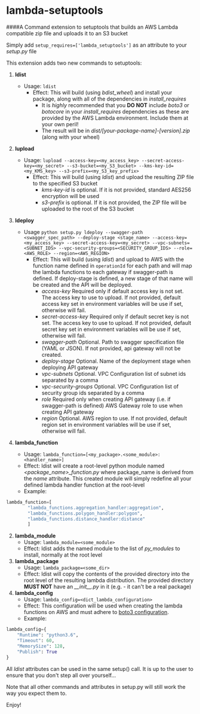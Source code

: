 # lambda-setuptools

####A Command extension to setuptools that builds an AWS Lambda compatible zip file and uploads it to an S3 bucket

Simply add `setup_requires=['lambda_setuptools']` as an attribute to your _setup.py_ file

This extension adds two new commands to setuptools:

1. **ldist**
    * Usage: `ldist`
        * Effect: This will build (using _bdist_wheel_) and install your package, along with all of the dependencies in _install_requires_
            * It is _highly_ recommended that you **DO NOT** include _boto3_ or _botocore_ in your _install_requires_ dependencies as these are provided by the AWS Lambda environment. Include them at your own peril! 
            * The result will be in _dist/[your-package-name]-[version].zip_ (along with your wheel)
2. **lupload**
    * Usage: `lupload --access-key=<my_access_key> --secret-access-key=<my_secret> --s3-bucket=<my_S3_bucket> --kms-key-id=<my_KMS_key> --s3-prefix=<my_S3_key_prefix>`
        * Effect: This will build (using _ldist_) and upload the resulting ZIP file to the specified S3 bucket
            * _kms-key-id_ is optional. If it is not provided, standard AES256 encryption will be used
            * _s3-prefix_ is optional. If it is not provided, the ZIP file will be uploaded to the root of the S3 bucket
3. **ldeploy**
    * Usage `python setup.py ldeploy --swagger-path <swagger_spec_path> --deploy-stage <stage_name> --access-key=<my_access_key> --secret-access-key=<my_secret> --vpc-subnets=<SUBNET_IDS> --vpc-security-groups=<SECURITY_GROUP_IDS> --role=<AWS_ROLE> --region=<AWS_REGION>`
        * Effect: This will build (using _ldist_) and upload to AWS with the function name defined in `operationId` for each path and will map the lambda functions to each gateway if swagger-path is defined. If deploy-stage is defined, a new stage of that name will be created and the API will be deployed.
            * *access-key*            Required only if default access key is not set. The access key to use to upload. If not provided, default access key set in environment variables will be use if set, otherwise will fail.
            * *secret-access-key*     Required only if default secret key is not set. The access key to use to upload. If not provided, default secret key set in environment variables will be use if set, otherwise will fail.
            * *swagger-path*          Optional. Path to swagger specification file (YAML or JSON). If not provided, api gateway will not be created.
            * *deploy-stage*          Optional. Name of the deployment stage when deploying API gateway
            * *vpc-subnets*           Optional. VPC Configuration list of subnet ids separated by a comma
            * *vpc-security-groups*   Optional. VPC Configuration list of security group ids separated by a comma
            * *role*                  Required only when creating API gateway (i.e. if swagger-path is defined) AWS Gateway role to use when creating API gateway
            * *region*                Optional. AWS region to use. If not provided, default region set in environment variables will be use if set, otherwise will fail.


1. **lambda_function**
    * Usage: `lambda_function=[<my_package>.<some_module>:<handler_name>]`
    * Effect: ldist will create a root-level python module named *<package_name>_function.py* where package_name is derived from the _name_ attribute. This created module will simply redefine all your defined lambda handler function at the root-level
    * Example:
```python
lambda_function=[
        "lambda_functions.aggregation_handler:aggregation",
        "lambda_functions.polygon_handler:polygon",
        "lambda_functions.distance_handler:distance"
        ]
```
2. **lambda_module**
    * Usage: `lambda_module=<some_module>`
    * Effect: ldist adds the named module to the list of _py_modules_ to install, normally at the root level
3. **lambda_package**
    * Usage: `lambda_package=<some_dir>`
    * Effect: ldist will copy the contents of the provided directory into the root level of the resulting lambda distribution. The provided directory **MUST NOT** have an *\_\_init__.py* in it (e.g. - it can't be a real package)
4. **lambda_config**
    * Usage: `lambda_config=<dict_lambda_configuration>`
    * Effect: This configuration will be used when creating the lambda functions on AWS and must adhere to [boto3 configuration](http://boto3.readthedocs.io/en/latest/reference/services/lambda.html#Lambda.Client.create_function).
    * Example:
```python
lambda_config={
    "Runtime": "python3.6",
    "Timeout": 60,
    "MemorySize": 128,
    "Publish": True
}
```

All _ldist_ attributes can be used in the same setup() call. It is up to the user to ensure that you don't step all over yourself...

Note that all other commands and attributes in setup.py will still work the way you expect them to.

Enjoy!

